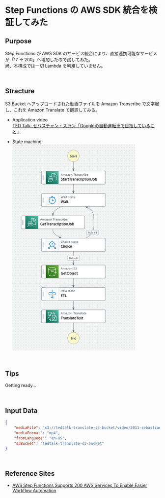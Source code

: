 # Step Functions の AWS SDK 統合を検証してみた

## Purpose

Step Functions が AWS SDK のサービス統合により、直接連携可能なサービスが「17 → 200」へ増加したので試してみた。  
尚、本構成では一切 Lambda を利用していません。

<br>

## Stracture

S3 Bucket へアップロードされた動画ファイルを Amazon Transcribe で文字起し、これを Amazon Translate で翻訳してみる。

- Application video  
    [TED Talk: セバスチャン・スラン「Googleの自動運転車で目指していること」](https://www.ted.com/talks/sebastian_thrun_google_s_driverless_car?language=ja)

- State machine  
    <img src="./images/state-machine.png" width=400>

<br>

## Tips

Getting ready...

<br>

## Input Data

```json
{
    "mediaFile": "s3://tedtalk-translate-s3-bucket/video/2011-sebastian-thrun-009-1200k.mp4",
    "mediaFormat": "mp4",
    "fromLanguege": "en-US",
    "s3Bucket": "tedtalk-translate-s3-bucket"
}
```

<br>

## Reference Sites

- [AWS Step Functions Supports 200 AWS Services To Enable Easier Workflow Automation](https://aws.amazon.com/jp/blogs/aws/now-aws-step-functions-supports-200-aws-services-to-enable-easier-workflow-automation/)